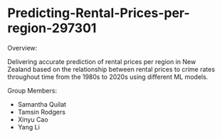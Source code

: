 # Predicting-Rental-Prices-per-region-297301

Overview:

Delivering accurate prediction of rental prices per region in New Zealand based on the relationship between rental prices to crime rates throughout time from the 1980s to 2020s using different ML models.

Group Members:
- Samantha Quilat
- Tamsin Rodgers
- Xinyu Cao
- Yang Li
  
